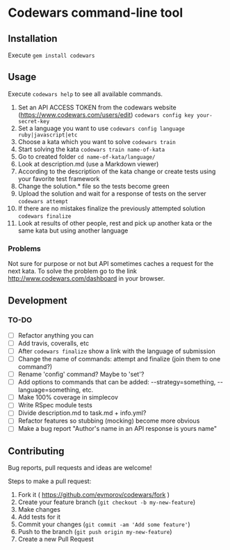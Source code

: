 # Codewars command-line tool

## Installation

Execute `gem install codewars`

## Usage

Execute `codewars help` to see all available commands.

1. Set an API ACCESS TOKEN from the codewars website (https://www.codewars.com/users/edit) `codewars config key your-secret-key`
2. Set a language you want to use `codewars config language ruby|javascript|etc`
3. Choose a kata which you want to solve `codewars train`
4. Start solving the kata `codewars train name-of-kata`
5. Go to created folder `cd name-of-kata/language/`
6. Look at description.md (use a Markdown viewer)
7. According to the description of the kata change or create tests using your favorite test framework
8. Change the solution.* file so the tests become green
9. Upload the solution and wait for a response of tests on the server `codewars attempt`
10. If there are no mistakes finalize the previously attempted solution `codewars finalize`
11. Look at results of other people, rest and pick up another kata or the same kata but using another language

### Problems

Not sure for purpose or not but API sometimes caches a request for the next kata. To solve the problem go to the link http://www.codewars.com/dashboard in your browser.

## Development

### TO-DO

- [ ] Refactor anything you can
- [ ] Add travis, coveralls, etc
- [ ] After `codewars finalize` show a link with the language of submission
- [ ] Change the name of commands: attempt and finalize (join them to one command?)
- [ ] Rename 'config' command? Maybe to 'set'?
- [ ] Add options to commands that can be added: --strategy=something, --language=something, etc.
- [ ] Make 100% coverage in simplecov
- [ ] Write RSpec module tests
- [ ] Divide description.md to task.md + info.yml?
- [ ] Refactor features so stubbing (mocking) become more obvious
- [ ] Make a bug report "Author's name in an API response is yours name"

## Contributing

Bug reports, pull requests and ideas are welcome!

Steps to make a pull request:

1. Fork it ( https://github.com/evmorov/codewars/fork )
2. Create your feature branch (`git checkout -b my-new-feature`)
3. Make changes
4. Add tests for it
5. Commit your changes (`git commit -am 'Add some feature'`)
6. Push to the branch (`git push origin my-new-feature`)
7. Create a new Pull Request
